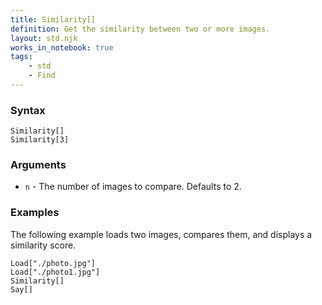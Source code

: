 ```yaml
---
title: Similarity[]
definition: Get the similarity between two or more images.
layout: std.njk
works_in_notebook: true
tags:
    - std
    - Find
---
```


### Syntax

```
Similarity[]
Similarity[3]
```

### Arguments

- `n` - The number of images to compare. Defaults to 2.

### Examples

The following example loads two images, compares them, and displays a similarity score.

```
Load["./photo.jpg"]
Load["./photo1.jpg"]
Similarity[]
Say[]
```

